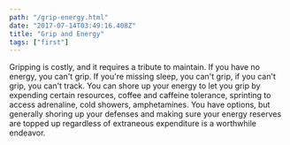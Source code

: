 ```yaml
---
path: "/grip-energy.html"
date: "2017-07-14T03:49:16.408Z"
title: "Grip and Energy"
tags: ["first"]
---
```



Gripping is costly, and it requires a tribute to maintain. If you have no energy, you can't grip. If you're missing sleep, you can't grip, if you can't grip, you can't track. You can shore up your energy to let you grip by expending certain resources, coffee and caffeine tolerance, sprinting to access adrenaline, cold showers, amphetamines. You have options, but generally shoring up your defenses and making sure your energy reserves are topped up regardless of extraneous expenditure is a worthwhile endeavor. 

